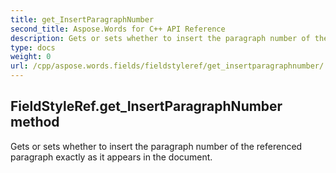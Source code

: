 ```yaml
---
title: get_InsertParagraphNumber
second_title: Aspose.Words for C++ API Reference
description: Gets or sets whether to insert the paragraph number of the referenced paragraph exactly as it appears in the document. 
type: docs
weight: 0
url: /cpp/aspose.words.fields/fieldstyleref/get_insertparagraphnumber/
---
```

## FieldStyleRef.get_InsertParagraphNumber method


Gets or sets whether to insert the paragraph number of the referenced paragraph exactly as it appears in the document.

